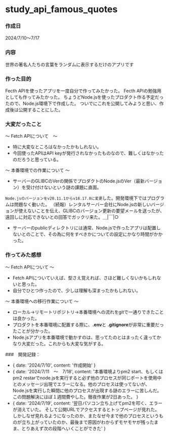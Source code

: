 # study_api_famous_quotes

### 作成日
2024/7/10～7/17
### 内容
世界の著名人たちの言葉をランダムに表示するだけのアプリです
### 作った目的
Fecth APIを使ったアプリを一度自分で作ってみたかった。
Fecth APIの勉強用としても作ってみたかった。
ちょうどNode.jsを使ったプロダクト作る予定だったので、Node.js環境下で作成した。
ついでにこれを公開してみようと思い、作成後は公開することにした。
### 大変だったこと
～ Fetch APIについて　～
- 特に大変なところはなかったかもしれない。
- 今回使ったAPIはAPI keyが発行されなかったものなので、難しくはなかったのだろうと思っている。

～ 本番環境での作業について ～
- サーバーのGLIBCのVerの関係でプロダクトのNode.jsのVer（最新バージョン）を受け付けないという謎の課題に直面。

`Node.jsのバージョンをv20.11.1からv18.17.0に変更`した。開発環境下ではプログラムは問題なく動いた。
（続報）レンタルサーバー会社にNode.jsの新しいバージョンが使えないことを伝え、GLIBCのバージョン更新の要望メールを送ったが、遠回しに対応できないとの回答でガックリ来た。＿|￣|○
- サーバーのpublicディレクトリには通常、Node.jsで作ったアプリは配置しないとのことで、その為に何をすべきかについての設定にかなり時間がかかった。

### 作ってみた感想
～ Fetch APIについて ～
- Fetch APIについていえば、型さえ覚えれば、さほど難しくないかもしれないと思った。
- 自分でひとつ作ったので、少しは理解も深まったかもしれない。

～ 本番環境への移行作業について ～
- ローカル→リモートリポジトリ→本番環境への流れをgitで一通りできたことは良かった。
- プロダクトを本番環境に配置する際に、**.env**と **.gitignore**が非常に重要だったことが分かった。
- Node.jsアプリを本番環境で動かすのは、思ってたのとはまったく違ってかなり大変だった。これからも大変な気がする。

###　開発記録：
-   { 
        date:   '2024/7/10',
        content:    '作成開始'
    }
-  {
		date:   '2024/7/11　～　7/18',
		content:    '本番環境よりpm2 start、もしくはpm2 restarでnode.jsを実行すると必ず他のプロセスが同じポートを使用中とのメッセージ出現でエラーになる。他のプロセスは使ってないが、Node.jsを実行した瞬間に他のプロセスが出現する謎のエラーに苦しんだ。
		この問題解決にほぼ１週間費やした。徹夜作業が2日あった。
	}
-  {
		date:   '2024/7/19',
		content:    '翌日パソコン立ち上げてpm2を叩く、エラーが消えていた。
		そして公開URLでアクセスするとトップページが見れた。
		しかしなぜ見れるようになったのか、またなぜ今まで他のプロセスというものが立ち上がっていたのか、最後まで原因がわからずモヤモヤが残ったまま、とりあえず次の段階へいくことができた'
    }
